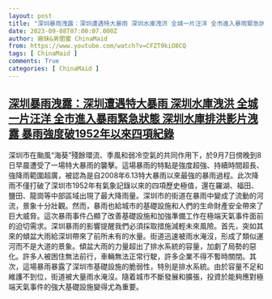 ```yaml
---
layout: post
title: "深圳暴雨洩露：深圳遭遇特大暴雨 深圳水庫洩洪 全城一片汪洋 全市進入暴雨緊急狀態 深圳水庫排洪影片洩露 暴雨強度破1952年以來四項紀錄"
date: 2023-09-08T07:00:07.000Z
author: 廠妹&男閨蜜 ChinaMaid
from: https://www.youtube.com/watch?v=CFZT9kiO8CQ
tags: [ ChinaMaid ]
comments: True
categories: [ ChinaMaid ]
---
```

<!--1694156407000-->
[深圳暴雨洩露：深圳遭遇特大暴雨 深圳水庫洩洪 全城一片汪洋 全市進入暴雨緊急狀態 深圳水庫排洪影片洩露 暴雨強度破1952年以來四項紀錄](https://www.youtube.com/watch?v=CFZT9kiO8CQ)
------

<div>
深圳市在颱風“海葵”殘餘環流、季風和弱冷空氣的共同作用下，於9月7日傍晚到8日早晨遭受了一場特大暴雨的襲擊。這場暴雨的特點是強度超強、持續時間超長、強降雨範圍超廣，被認為是自2008年6.13特大暴雨以來最強的暴雨過程。此次降雨不僅打破了深圳市1952年有氣象記錄以來的四項歷史極值，還在羅湖、福田、鹽田、龍崗等中部區域出現了最大降雨量。深圳市的街道在暴雨中變成了流動的河流，景象十分壯觀。然而，暴雨也給城市的基礎設施和人們的生命財產安全帶來了巨大威脅。這次暴雨事件凸顯了改善基礎設施和加強準備工作在極端天氣事件面前的迫切需求。深圳暴雨的影響提醒我們必須採取措施減輕未來風險。首先，突如其來的傾盆大雨給深圳帶來了前所未有的水量。街道迅速被雨水淹沒，形成了類似運河而不是大道的景象。傾盆大雨的力量超出了排水系統的容量，加劇了局勢的惡化。許多人被困住無法前行，車輛無法正常行駛，許多企業不得不暫時關閉。其次，這場暴雨暴露了深圳市基礎設施的脆弱性，特別是排水系統。由於容量不足和維護不到位，街道被大量雨水淹沒。隨着城市不斷發展和擴張，投資於能夠應對極端天氣事件的強大基礎設施變得尤為重要。
</div>
